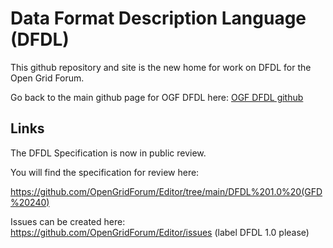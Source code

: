 # Data Format Description Language (DFDL) 

This github repository and site is the new home for work on DFDL for the Open Grid Forum. 

Go back to the main github page for OGF DFDL here: [OGF DFDL github](https://github.com/OpenGridForum/DFDL)

## Links

The DFDL Specification is now in public review. 

You will find the specification for review here:

https://github.com/OpenGridForum/Editor/tree/main/DFDL%201.0%20(GFD%20240)

Issues can be created here: https://github.com/OpenGridForum/Editor/issues (label DFDL 1.0 please)


